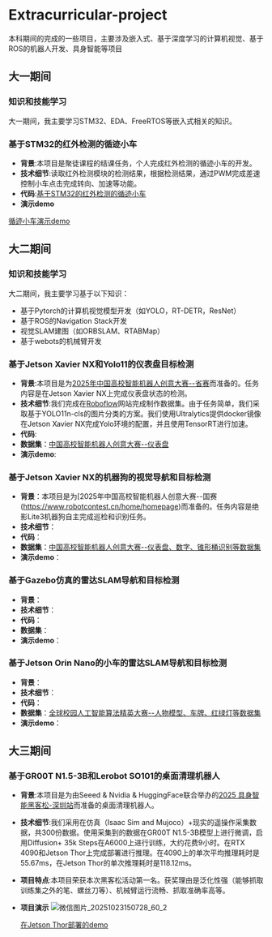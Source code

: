 # Extracurricular-project
本科期间的完成的一些项目，主要涉及嵌入式、基于深度学习的计算机视觉、基于ROS的机器人开发、具身智能等项目

## 大一期间
### 知识和技能学习
大一期间，我主要学习STM32、EDA、FreeRTOS等嵌入式相关的知识。
### 基于STM32的红外检测的循迹小车
- **背景**:本项目是聚徒课程的结课任务，个人完成红外检测的循迹小车的开发。
- **技术细节**:读取红外检测模块的检测结果，根据检测结果，通过PWM完成差速控制小车点击完成转向、加速等功能。
- **代码**:[基于STM32的红外检测的循迹小车](Infrared-Line-Tracking-Vehicle/)
- **演示demo**
  
[循迹小车演示demo](https://github.com/user-attachments/assets/b56040be-90e1-4e44-83ad-860a2a5d940c)



## 大二期间
### 知识和技能学习
大二期间，我主要学习基于以下知识：
- 基于Pytorch的计算机视觉模型开发（如YOLO，RT-DETR，ResNet）
- 基于ROS的Navigation Stack开发
- 视觉SLAM建图（如ORBSLAM、RTABMap）
- 基于webots的机械臂开发
### 基于Jetson Xavier NX和Yolo11的仪表盘目标检测
- **背景**:本项目是为[2025年中国高校智能机器人创意大赛--省赛](https://www.robotcontest.cn/home/homepage)而准备的。任务内容是在Jetson Xavier NX上完成仪表盘状态的检测。
- **技术细节**:我们完成在[Roboflow](https://universe.roboflow.com/)网站完成制作数据集。由于任务简单，我们采取基于YOLO11n-cls的图片分类的方案。我们使用Ultralytics提供docker镜像在Jetson Xavier NX完成Yolo环境的配置，并且使用TensorRT进行加速。
- **代码**:
- **数据集**：[中国高校智能机器人创意大赛--仪表盘](https://universe.roboflow.com/wendychen/dashboard-wso6u)
- **演示demo**:

### 基于Jetson Xavier NX的机器狗的视觉导航和目标检测
- **背景**：本项目是为[2025年中国高校智能机器人创意大赛--国赛(https://www.robotcontest.cn/home/homepage)而准备的。任务内容是绝影Lite3机器狗自主完成巡检和识别任务。
- **技术细节**：
- **代码**：
- **数据集**：[中国高校智能机器人创意大赛--仪表盘、数字、锥形桶识别等数据集](https://universe.roboflow.com/wendychen/dashboard_seg)
- **演示demo**：
### 基于Gazebo仿真的雷达SLAM导航和目标检测
- **背景**：
- **技术细节**：
- **代码**：
- **数据集**：
- **演示demo**：
### 基于Jetson Orin Nano的小车的雷达SLAM导航和目标检测
- **背景**：
- **技术细节**：
- **代码**：
- **数据集**：[全球校园人工智能算法精英大赛--人物模型、车牌、红绿灯等数据集](https://universe.roboflow.com/wendychen/realsence_detect-3-kjf3p)
- **演示demo**：
## 大三期间
### 基于GR00T N1.5-3B和Lerobot SO101的桌面清理机器人
- **背景**:本项目是为由Seeed & Nvidia & HuggingFace联合举办的[2025 具身智能黑客松-深圳站](https://www.seeedstudio.com.cn/post/%E6%8E%A2%E7%B4%A2%E5%85%B7%E8%BA%AB%E6%99%BA%E8%83%BD%E7%9A%84%E6%9C%AA%E6%9D%A5%EF%BC%9A2025-seeed-embodied-ai-%E9%BB%91%E5%AE%A2%E6%9D%BE-%E6%B7%B1%E5%9C%B3%E7%AB%99)而准备的桌面清理机器人。
- **技术细节**:我们采用在仿真（Isaac Sim and Mujoco）+现实的遥操作采集数据，共300份数据。使用采集到的数据在GR00T N1.5-3B模型上进行微调，启用Diffusion+ 35k Steps在A6000上进行训练，大约花费9小时。在RTX 4090和Jetson Thor上完成部署进行推理。在4090上的单次平均推理耗时是55.67ms，在Jetson Thor的单次推理耗时是118.12ms。
- **项目特点**:本项目荣获本次黑客松活动第一名。获奖理由是泛化性强（能够抓取训练集之外的笔、螺丝刀等）、机械臂运行流畅、抓取准确率高等。
- **项目演示**
  ![微信图片_20251023150728_60_2](https://github.com/user-attachments/assets/48d40a00-f340-4041-9f88-899f7b1b4944)
  
  [在Jetson Thor部署的demo](https://github.com/user-attachments/assets/7e9745f7-275e-495b-9a33-37e8e8445228)
  

